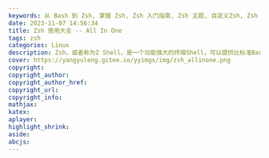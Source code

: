 ```yaml
---
keywords: 从 Bash 到 Zsh, 掌握 Zsh, Zsh 入门指南, Zsh 主题, 自定义Zsh, Zsh 高级技巧,
date: 2023-11-07 14:56:34
title: Zsh 使用大全 -- All In One
tags: zsh
categories: Linux
description: Zsh，或者称为Z Shell，是一个功能强大的终端Shell，可以提供比标准Bash Shell更多的功能和定制选项。本文章将带您进入Zsh的令人惊叹的世界，探索其强大的特性和功能，以及如何将其应用于日常终端操作。我们将讨论Zsh的自动补全功能，历史命令搜索，插件系统，主题定制，以及如何编写Zsh脚本来提高工作效率。无论您是Linux、macOS，还是Windows用户，Zsh都有助于提高终端操作的效率和乐趣。无论您是新手还是经验丰富的终端用户，这篇文章都将为您提供深入了解Zsh并充分利用其功能的有用信息。准备好升级您的Shell体验，探索Zsh的无限可能性吧！
cover: https://yangyuleng.gitee.io/yyimgs/img/zsh_allinone.png
copyright:
copyright_author:
copyright_author_href:
copyright_url:
copyright_info:
mathjax:
katex:
aplayer:
highlight_shrink:
aside:
abcjs:
---
```

